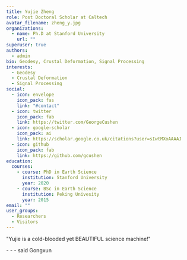 ```yaml
---
title: Yujie Zheng
role: Post Doctoral Scholar at Caltech
avatar_filename: zheng_y.jpg
organizations:
  - name: Ph.D at Stanford University
    url: ""
superuser: true
authors:
  - admin
bio: Geodesy, Crustal Deformation, Signal Processing
interests:
  - Geodesy
  - Crustal Deformation
  - Signal Processing
social:
  - icon: envelope
    icon_pack: fas
    link: "#contact"
  - icon: twitter
    icon_pack: fab
    link: https://twitter.com/GeorgeCushen
  - icon: google-scholar
    icon_pack: ai
    link: https://scholar.google.co.uk/citations?user=sIwtMXoAAAAJ
  - icon: github
    icon_pack: fab
    link: https://github.com/gcushen
education:
  courses:
    - course: PhD in Earth Science
      institution: Stanford University
      year: 2020
    - course: BSc in Earth Science
      institution: Peking Univesity
      year: 2015
email: ""
user_groups:
  - Researchers
  - Visitors
---
```

"Yujie is a cold-blooded yet BEAUTIFUL science machine!"

\- - - said Gongxun